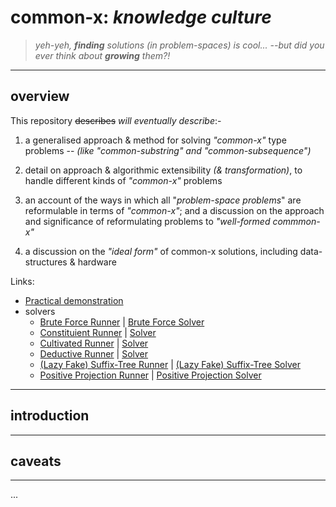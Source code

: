# common-x: *knowledge culture*

> *yeh-yeh, **finding** solutions (in problem-spaces) is cool... --but did you ever think about **growing** them?!*

---

## overview

This repository ~~describes~~ *will eventually describe*:-

1. a generalised approach & method for solving *"common-x"* type problems -- *(like "common-substring" and "common-subsequence")*

2. detail on approach & algorithmic extensibility *(& transformation)*, to handle different kinds of *"common-x"* problems

3. an account of the ways in which all "*problem-space problems*" are reformulable in terms of *"common-x"*; and a discussion on the approach and significance of reformulating problems to *"well-formed commmon-x"*

4. a discussion on the *"ideal form"* of common-x solutions, including data-structures & hardware

Links:
- [Practical demonstration](./src/main.ts)
- solvers
    - [Brute Force Runner](./src/runners/bruteForceRunner.ts) | [Brute Force Solver](./src/solvers/BruteForceSolver.ts)
    - [Constituient Runner](./src/runners/constituientRunner.ts) | [Solver](./src/solvers/ConstituientSolver.ts)
    - [Cultivated Runner](./src/runners/cultivatedRunner.ts) | [Solver](./src/solvers/CultivatedSolver.ts)
    - [Deductive Runner](./src/runners/deductiveRunner.ts) | [Solver](./src/solvers/DeductiveResolver.ts)
    - [(Lazy Fake) Suffix-Tree Runner](./src/runners/lazyFakeSuffixTreeRunner.ts) | [(Lazy Fake) Suffix-Tree Solver](./src/solvers/LazyFakeSuffixTreeSolver.ts)
    - [Positive Projection Runner](./src/runners/projectionSolver.ts) | [Positive Projection Solver](./src/solvers/ProjectionSolver.ts)

---

## introduction

---

## caveats

---

...


